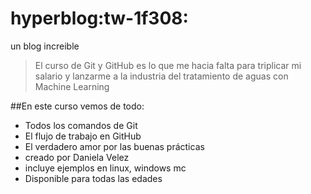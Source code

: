 # hyperblog:tw-1f308:
un blog increible
>El curso de Git y GitHub es lo que me hacia falta para triplicar mi salario y lanzarme a la industria del tratamiento de aguas con Machine Learning


##En este curso vemos de todo:

* Todos los comandos de Git
* El flujo de trabajo en GitHub
* El verdadero amor por las buenas prácticas
* creado por Daniela Velez
* incluye ejemplos en linux, windows mc
* Disponible para todas las edades


